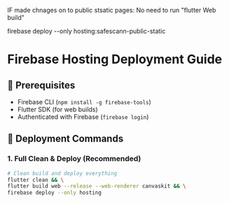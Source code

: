 IF made chnages on to public stsatic pages:
No need to run "flutter Web build"

firebase deploy --only hosting:safescann-public-static 

# Firebase Hosting Deployment Guide

## 🔧 Prerequisites
- Firebase CLI (`npm install -g firebase-tools`)
- Flutter SDK (for web builds)
- Authenticated with Firebase (`firebase login`)

## 🚀 Deployment Commands

### 1. Full Clean & Deploy (Recommended)
```bash
# Clean build and deploy everything
flutter clean && \
flutter build web --release --web-renderer canvaskit && \
firebase deploy --only hosting